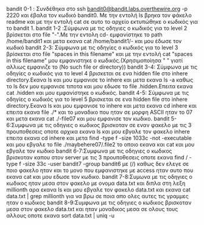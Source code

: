 bandit 0-1 : Συνδέθηκα στο ssh bandit0@bandit.labs.overthewire.org -p 2220 και έβαλα τον κωδικό bandit0. Με την εντολή ls βρηκα τον φάκελο readme και με την εντολή cat σε αυτο το αρχείο εκτυπώθηκε ο κωδικός για το bandit 1.
bandit 1-2 :Σύμφωνα με τις οδηγιες ο κωδικός για το level 2  βρίσκεται στο file "-".Με την εντολη cd- εμφανίστηκε το path /home/bandit1 και μετα εκανα cat /home/bandit1/- και μου έδωσε τον κωδικό
bandit 2-3: Σύμφωνα με τις οδηγίες ο κωδικός για το level 3 βρίσκεται στο file "spaces in this filename" και με την εντολή cat "spaces in this filename" μου εμφανιστηκε ο κωδικός.(Χρησιμοποίησα " " γιατί αλλιως εμφανιζε το (No such file or directory))
bandit 3-4: Σύμφωνα με τις οδηγίες ο κωδικός για το level 4 βρισκεται σε ενα hidden file στο inhere directory.Εκανα ls και μου εμφανισε το inhere και μετα εκανα ls -a καθως το ls δεν μου εμφανισε τιποτα και μου εδωσε το file .hidden.Επειτα εκανα cat .hidden και μου εμφανίστηκε ο κωδικός.
bandit 4-5: Σύμφωνα με τις οδηγίες ο κωδικός για το level 5 βρισκεται σε ενα hidden file στο inhere directory.Εκανα ls  και μου εμφανισε το inhere και μετα εκανα cd inhere και επειτα εκανα file ./* και το μοναδικο που ηταν σε μορφη ASCII ηταν το 07 και μετα εκανα cat ./-file07 και μου εμφανισε τον κωδικο.
bandit 5-6:Συμφωνα με τις οδηγιες ο κωδικος βρισκοταν σε εναν φακελο με τις 3 προυποθεσεις οποτε αρχικα εκανα ls και μου εβγαλε τον φακελο inhere επειτα εκανα cd inhere και μετα find -type f -size 1033c -not -executable και μου εβγαλε το file ./maybehere07/.file2 το οποιο εκανα και cat και μου εβγαλε τον κωδικο
bandit 6-7:Συμφωνα με τις οδηγιες ο κωδικος βρισκοταν καπου στον server με τις 3 προυποθεσεις οποτε εκανα find / -type f -size 33c -user bandit7 -group bandit6 με (/) καθως δεν ελεγε σε ποιο φακελο ηταν και το μονο που εμφανιστηκε με access ηταν αυτο που εκανα cat και μου εδωσε τον κωδικο.
bandit 7-8:Συμωνα με τις οδηγιες ο κωδικος ηταν μεσα στον φακελο με ονομα data.txt και διπλα στη λεξη millionth αρα εκανα ls και μου εβγαλε τον φακελο data.txt και εκανα cat data.txt | grep millionth για να βρω σε ποια απο ολες αυτες τις γραμμες ηταν ο κωδικος
bandit 8-9:Συμφωνα με τις οδηγιες ο κωδικος βρισκοταν μεσα στον φακελο data.txt και ηταν μοναδικος μεσα σε ολους τους αλλους οποτε εκανα sort data.txt | uniq -u 

